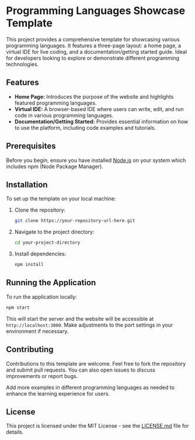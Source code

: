 # Programming Languages Showcase Template

This project provides a comprehensive template for showcasing various programming languages. It features a three-page layout: a home page, a virtual IDE for live coding, and a documentation/getting started guide. Ideal for developers looking to explore or demonstrate different programming technologies.

## Features

- **Home Page:** Introduces the purpose of the website and highlights featured programming languages.
- **Virtual IDE:** A browser-based IDE where users can write, edit, and run code in various programming languages.
- **Documentation/Getting Started:** Provides essential information on how to use the platform, including code examples and tutorials.

## Prerequisites

Before you begin, ensure you have installed [Node.js](https://nodejs.org/) on your system which includes npm (Node Package Manager).

## Installation

To set up the template on your local machine:

1. Clone the repository:
   ```bash
   git clone https://your-repository-url-here.git
   ```
2. Navigate to the project directory:
   ```bash
   cd your-project-directory
   ```
3. Install dependencies:
   ```bash
   npm install
   ```

## Running the Application

To run the application locally:

```bash
npm start
```

This will start the server and the website will be accessible at `http://localhost:3000`. Make adjustments to the port settings in your environment if necessary.

## Contributing

Contributions to this template are welcome. Feel free to fork the repository and submit pull requests. You can also open issues to discuss improvements or report bugs.


Add more examples in different programming languages as needed to enhance the learning experience for users.

## License

This project is licensed under the MIT License - see the [LICENSE.md](LICENSE) file for details.
